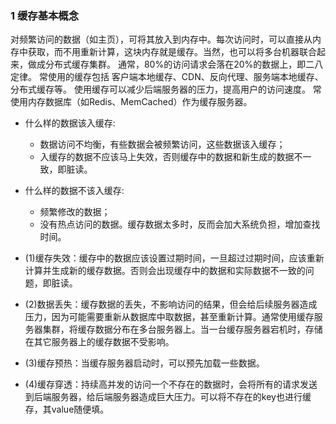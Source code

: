 ### 1 缓存基本概念

对频繁访问的数据（如主页），可将其放入到内存中。每次访问时，可以直接从内存中获取，而不用重新计算，这块内存就是缓存。当然，也可以将多台机器联合起来，做成分布式缓存集群。
通常，80%的访问请求会落在20%的数据上，即二八定律。
常使用的缓存包括 客户端本地缓存、CDN、反向代理、服务端本地缓存、分布式缓存等。
使用缓存可以减少后端服务器的压力，提高用户的访问速度。
常使用内存数据库（如Redis、MemCached）作为缓存服务器。

* 什么样的数据该入缓存:
	* 数据访问不均衡，有些数据会被频繁访问，这些数据该入缓存；
	* 入缓存的数据不应该马上失效，否则缓存中的数据和新生成的数据不一致，即脏读。

* 什么样的数据不该入缓存:
	* 频繁修改的数据；
	* 没有热点访问的数据。缓存数据太多时，反而会加大系统负担，增加查找时间。

* (1)缓存失效：缓存中的数据应该设置过期时间，一旦超过过期时间，应该重新计算并生成新的缓存数据。否则会出现缓存中的数据和实际数据不一致的问题，即脏读。
* (2)数据丢失：缓存数据的丢失，不影响访问的结果，但会给后续服务器造成压力，因为可能需要重新从数据库中取数据，甚至重新计算。通常使用缓存服务器集群，将缓存数据分布在多台服务器上。当一台缓存服务器宕机时，存储在其它服务器上的缓存数据不受影响。
* (3)缓存预热：当缓存服务器启动时，可以预先加载一些数据。
* (4)缓存穿透：持续高并发的访问一个不存在的数据时，会将所有的请求发送到后端服务器，给后端服务器造成巨大压力。可以将不存在的key也进行缓存，其value随便填。
